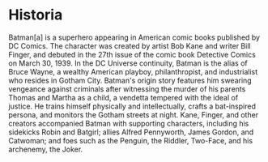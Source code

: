 # Historia

Batman[a] is a superhero appearing in American comic books published by DC Comics. The character was created by artist Bob Kane and writer Bill Finger, and debuted in the 27th issue of the comic book Detective Comics on March 30, 1939. In the DC Universe continuity, Batman is the alias of Bruce Wayne, a wealthy American playboy, philanthropist, and industrialist who resides in Gotham City. Batman's origin story features him swearing vengeance against criminals after witnessing the murder of his parents Thomas and Martha as a child, a vendetta tempered with the ideal of justice. He trains himself physically and intellectually, crafts a bat-inspired persona, and monitors the Gotham streets at night. Kane, Finger, and other creators accompanied Batman with supporting characters, including his sidekicks Robin and Batgirl; allies Alfred Pennyworth, James Gordon, and Catwoman; and foes such as the Penguin, the Riddler, Two-Face, and his archenemy, the Joker.
